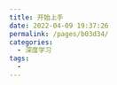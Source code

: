 ```yaml
---
title: 开始上手
date: 2022-04-09 19:37:26
permalink: /pages/b03d34/
categories:
  - 深度学习
tags:
  - 
---
```

